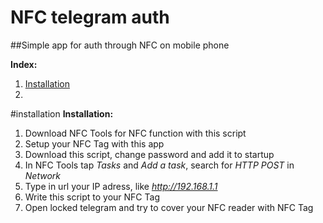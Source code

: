 # NFC telegram auth
##Simple app for auth through NFC on mobile phone

**Index:**
1. [Installation](#installation)
2. 


#installation
**Installation:**
1. Download NFC Tools for NFC function with this script
2. Setup your NFC Tag with this app
3. Download this script, change password and add it to startup
4. In NFC Tools tap _Tasks_ and _Add a task_, search for _HTTP POST_ in _Network_
5. Type in url your IP adress, like _http://192.168.1.1_
6. Write this script to your NFC Tag
7. Open locked telegram and try to cover your NFC reader with NFC Tag
